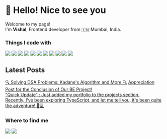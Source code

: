 <h1>👋 Hello! Nice to see you</h1>
<p>Welcome to my page!<br>
I'm <b>Vishal</b>, Frontend developer from 🇮🇳 Mumbai, India.</p>
<h3>Things I code with</h3>
<span>
<img src='https://img.shields.io/badge/React-20232A?style=for-the-badge&logo=react&logoColor=61DAFB'/>
<img src='https://img.shields.io/badge/Express%20js-000000?style=for-the-badge&logo=express&logoColor=white' />
<img src='https://img.shields.io/badge/Node%20js-339933?style=for-the-badge&logo=nodedotjs&logoColor=white' />
<img src='https://img.shields.io/badge/Redux-593D88?style=for-the-badge&logo=redux&logoColor=white' />
<img src='https://img.shields.io/badge/Vite-B73BFE?style=for-the-badge&logo=vite&logoColor=FFD62E' />
<img src='https://img.shields.io/badge/JavaScript-323330?style=for-the-badge&logo=javascript&logoColor=F7DF1E' />
<img src='https://img.shields.io/badge/HTML5-E34F26?style=for-the-badge&logo=html5&logoColor=white' />
<img src='https://img.shields.io/badge/CSS3-1572B6?style=for-the-badge&logo=css3&logoColor=white' />
<img src='https://img.shields.io/badge/Python-FFD43B?style=for-the-badge&logo=python&logoColor=blue' />
<img src='https://img.shields.io/badge/TypeScript-007ACC?style=for-the-badge&logo=typescript&logoColor=white' />
<img src='https://img.shields.io/badge/MongoDB-4EA94B?style=for-the-badge&logo=mongodb&logoColor=white' />
</span>
<h2>Latest Posts</h2>
<a href='https://www.linkedin.com/posts/vishal-sanap-83537119b_coding-javascript-dsa-activity-7209817583267549185-okWh?utm_source=share&utm_medium=member_desktop'>🔍 Solving DSA Problems: Kadane's Algorithm and More 🔍</a>
<a href='https://www.linkedin.com/posts/vishal-sanap-83537119b_appreciation-post-for-the-conclusion-activity-7195316189001068544-7tw3?utm_source=share&utm_medium=member_desktop'>Appreciation Post for the Conclusion of Our BE Project!</a><br>
<a href='https://www.linkedin.com/posts/vishal-sanap-83537119b_vishals-portfolio-activity-7194750699971239936-mORN?utm_source=share&utm_medium=member_desktop'>"Quick Update" : Just added my portfolio to the projects section.</a><br>
<a href='https://www.linkedin.com/posts/vishal-sanap-83537119b_typescript-programming-techjourney-activity-7193927783599771649-sUnR?utm_source=share&utm_medium=member_desktop'>Recently, I've been exploring TypeScript, and let me tell you, it's been quite the adventure! 🚀💻</a>
<h3>Where to find me</h3>
<span>
<a href='https://github.com/Vishu663'><img src='https://img.shields.io/badge/GitHub-100000?style=for-the-badge&logo=github&logoColor=white' /></a>
<a href='https://www.linkedin.com/in/vishal-sanap-83537119b/' ><img src='https://img.shields.io/badge/LinkedIn-0077B5?style=for-the-badge&logo=linkedin&logoColor=white' /></a>
</span>

<!---
Vishu663/Vishu663 is a ✨ special ✨ repository because its `README.md` (this file) appears on your GitHub profile.
You can click the Preview link to take a look at your changes.
--->
